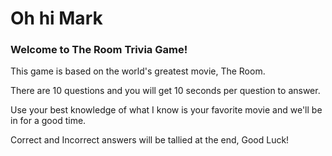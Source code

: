 # Oh hi Mark

### Welcome to The Room Trivia Game!

This game is based on the world's greatest movie, The Room. 

There are 10 questions and you will get 10 seconds per question to answer.

Use your best knowledge of what I know is your favorite movie and we'll be in for a good time.

Correct and Incorrect answers will be tallied at the end, Good Luck!